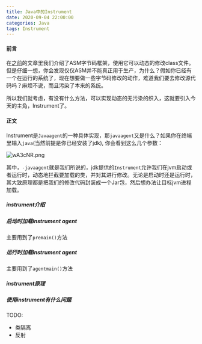 ```yaml
---
title: Java中的Instrument
date: 2020-09-04 22:00:00
categories: Java
tags: Instrument
---
```


#### 前言

在[之前]([http://123.56.245.109/2020/08/30/Blog/ASM%E5%AD%97%E8%8A%82%E7%A0%81%E6%B3%A8%E5%85%A5/](http://123.56.245.109/2020/08/30/Blog/ASM字节码注入/))的文章里我们介绍了ASM字节码框架，使用它可以动态的修改class文件。但是仔细一想，你会发现仅仅ASM并不能真正用于生产，为什么？假如你已经有一个在运行的系统了，现在想要做一些字节码修改的动作，难道我们要去修改源代码吗？麻烦不说，而且污染了本来的系统。



所以我们就考虑，有没有什么方法，可以实现动态的无污染的织入，这就要引入今天的主角，Instrument了。



#### 正文

Instrument是`Javaagent`的一种具体实现，那`javaagent`又是什么？如果你在终端里输入`java`(当然前提是你已经安装了jdk),  你会看到这么几个参数：

![wA3cNR.png](https://s1.ax1x.com/2020/09/04/wA3cNR.png)

其中，`-javaagent`就是我们所说的，jdk提供的`Instrument`允许我们在jvm启动或者运行时，动态地拦截要加载的类，并对其进行修改。无论是启动时还是运行时，其大致原理都是把我们的修改代码封装成一个Jar包，然后想办法让目标jvm进程加载。

##### instrument介绍



##### 启动时加载instrument agent

主要用到了`premain()`方法

##### 运行时加载instrument agent

主要用到了`agentmain()`方法

##### instrument原理



##### 使用instrument有什么问题

TODO:

+ 类隔离
+ 反射